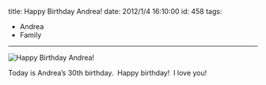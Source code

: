 title: Happy Birthday Andrea!
date: 2012/1/4 16:10:00
id: 458
tags:
- Andrea
- Family
---
![Happy Birthday Andrea!](http://www.s-church.net/journal_images/Birthday.jpg "Happy Birthday Andrea!")

Today is Andrea’s 30th birthday.  Happy birthday!  I love you!